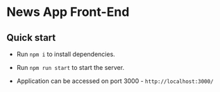 # News App Front-End

## Quick start

* Run `npm i` to install dependencies.

* Run `npm run start` to start the server.

* Application can be accessed on port 3000 - `http://localhost:3000/`